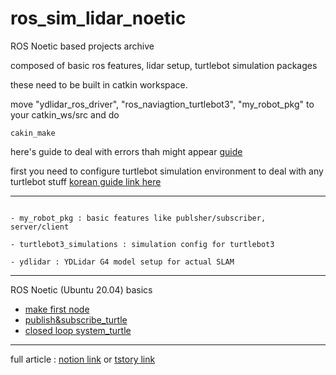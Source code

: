 # ros_sim_lidar_noetic

ROS Noetic based projects archive

composed of basic ros features, lidar setup, turtlebot simulation packages

these need to be built in catkin workspace. 

move "ydlidar_ros_driver", "ros_naviagtion_turtlebot3", "my_robot_pkg" to your catkin_ws/src and do
```
cakin_make
```
here's guide to deal with errors thah might appear [guide](https://checker-manatee-fb6.notion.site/RPi-LiDAR-8c7e91de75af46b0bb0cdf8a34a70cb2)

first you need to configure turtlebot simulation environment to deal with any turtlebot stuff
[korean guide link here](https://checker-manatee-fb6.notion.site/Turtlebot-SLAM-Simulation-1ada833f6436431094894cb8381c091d)

-----------
```

- my_robot_pkg : basic features like publsher/subscriber, server/client

- turtlebot3_simulations : simulation config for turtlebot3

- ydlidar : YDLidar G4 model setup for actual SLAM
```
---

ROS Noetic (Ubuntu 20.04) basics

- [make first node](https://checker-manatee-fb6.notion.site/Create-Package-and-Node-ae0fa2d5a2b24dda960aa8c5a21bb514)
- [publish&subscribe_turtle](https://checker-manatee-fb6.notion.site/Concept-of-ROS-Topic-Publisher-Subscriber-6d656e2c6aaa4eaead83cbaaa05eac04)
- [closed loop system_turtle](https://checker-manatee-fb6.notion.site/Closed-Loop-system-with-Turtlesim-6bdd9568475c4ce0be3b2c11e4a045e9)

---

full article : [notion link](https://checker-manatee-fb6.notion.site/ROS1-NOETIC-study-b82bd61a41314715a149bb84dabec7e6) or [tstory link](https://maltese-rocks.tistory.com/category/ROS/ROS%20Noetic%20Beginner)
